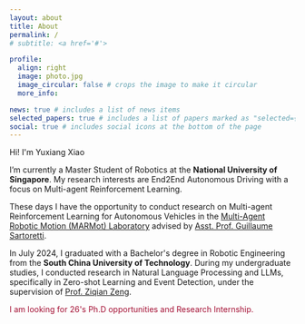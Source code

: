 ```yaml
---
layout: about
title: About
permalink: /
# subtitle: <a href='#'>

profile:
  align: right
  image: photo.jpg
  image_circular: false # crops the image to make it circular
  more_info: 

news: true # includes a list of news items
selected_papers: true # includes a list of papers marked as "selected={true}"
social: true # includes social icons at the bottom of the page
---
```

Hi! I'm Yuxiang Xiao

I’m currently a Master Student of Robotics at the **National University of Singapore**. My research interests are End2End Autonomous Driving with a focus on Multi-agent Reinforcement Learning.

These days I have the opportunity to conduct research on Multi-agent Reinforcement Learning for Autonomous Vehicles in the [Multi-Agent Robotic Motion (MARMot) Laboratory](https://www.marmotlab.org/) advised by [Asst. Prof. Guillaume Sartoretti](https://cde.nus.edu.sg/me/staff/sartoretti-guillaume-a/).

In July 2024, I graduated with a Bachelor's degree in Robotic Engineering from the **South China University of Technology**. During my undergraduate studies, I conducted research in Natural Language Processing and LLMs, specifically in Zero-shot Learning and Event Detection, under the supervision of [Prof. Ziqian Zeng](https://ziqianzeng.github.io/).

<span style="color: #a41034;">I am looking for 26's Ph.D opportunities and Research Internship.</span>
